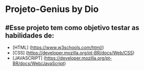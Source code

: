 # Projeto-Genius by Dio

## #Esse projeto tem como objetivo testar as habilidades de:

* [HTML] (https://www.w3schools.com/html/)
* [CSS] (https://developer.mozilla.org/pt-BR/docs/Web/CSS)
* [JAVASCRIPT] (https://developer.mozilla.org/pt-BR/docs/Web/JavaScript)
